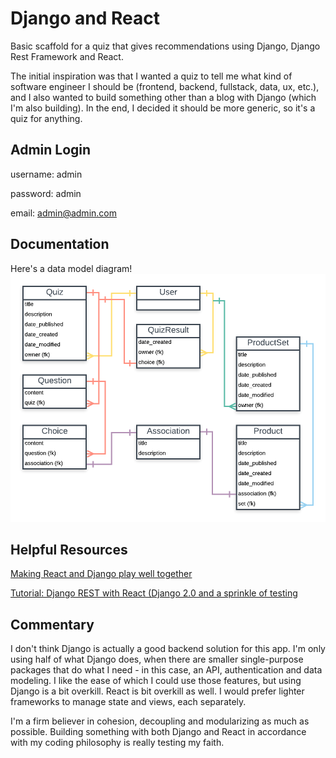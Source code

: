 # Django and React

Basic scaffold for a quiz that gives recommendations using Django, Django Rest Framework and React.

The initial inspiration was that I wanted a quiz to tell me what kind of software engineer I should be (frontend, backend, fullstack, data, ux, etc.), and I also wanted to build something other than a blog with Django (which I'm also building). In the end, I decided it should be more generic, so it's a quiz for anything.

## Admin Login

username: admin

password: admin

email: admin@admin.com

## Documentation

Here's a data model diagram!
![Image](docs/rec_quiz_data.png "data diagram")

## Helpful Resources

[Making React and Django play well together](https://fractalideas.com/blog/making-react-and-django-play-well-together/)

[Tutorial: Django REST with React (Django 2.0 and a sprinkle of testing](https://www.valentinog.com/blog/tutorial-api-django-rest-react/)

## Commentary

I don't think Django is actually a good backend solution for this app. I'm only using half of what Django does, when there are smaller single-purpose packages that do what I need - in this case, an API, authentication and data modeling. I like the ease of which I could use those features, but using Django is a bit overkill. React is bit overkill as well. I would prefer lighter frameworks to manage state and views, each separately.

I'm a firm believer in cohesion, decoupling and modularizing as much as possible. Building something with both Django and React in accordance with my coding philosophy is really testing my faith.
